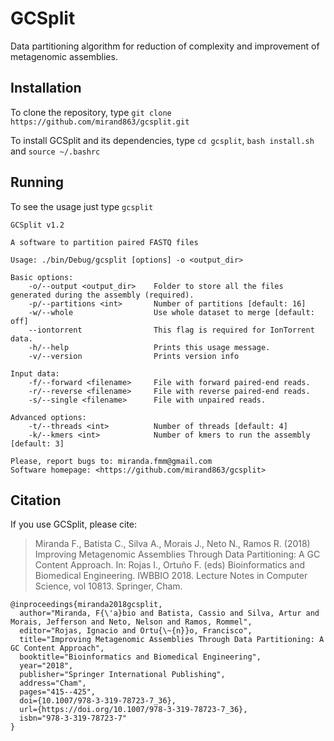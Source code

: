 # GCSplit

Data partitioning algorithm for reduction of complexity and improvement of metagenomic assemblies.

## Installation

To clone the repository, type `git clone https://github.com/mirand863/gcsplit.git`

To install GCSplit and its dependencies, type `cd gcsplit`, `bash install.sh` and `source ~/.bashrc`

## Running

To see the usage just type `gcsplit`

~~~
GCSplit v1.2

A software to partition paired FASTQ files

Usage: ./bin/Debug/gcsplit [options] -o <output_dir> 

Basic options:
    -o/--output <output_dir>    Folder to store all the files generated during the assembly (required).
    -p/--partitions <int>       Number of partitions [default: 16]
    -w/--whole                  Use whole dataset to merge [default: off]
    --iontorrent                This flag is required for IonTorrent data.
    -h/--help                   Prints this usage message.
    -v/--version                Prints version info

Input data:
    -f/--forward <filename>     File with forward paired-end reads.
    -r/--reverse <filename>     File with reverse paired-end reads.
    -s/--single <filename>      File with unpaired reads.

Advanced options:
    -t/--threads <int>          Number of threads [default: 4]
    -k/--kmers <int>            Number of kmers to run the assembly [default: 3]

Please, report bugs to: miranda.fmm@gmail.com
Software homepage: <https://github.com/mirand863/gcsplit>
~~~

## Citation

If you use GCSplit, please cite:

>Miranda F., Batista C., Silva A., Morais J., Neto N., Ramos R. (2018) Improving Metagenomic Assemblies Through Data Partitioning: A GC Content Approach. In: Rojas I., Ortuño F. (eds) Bioinformatics and Biomedical Engineering. IWBBIO 2018. Lecture Notes in Computer Science, vol 10813. Springer, Cham.

```
@inproceedings{miranda2018gcsplit,
  author="Miranda, F{\'a}bio and Batista, Cassio and Silva, Artur and Morais, Jefferson and Neto, Nelson and Ramos, Rommel",
  editor="Rojas, Ignacio and Ortu{\~{n}}o, Francisco",
  title="Improving Metagenomic Assemblies Through Data Partitioning: A GC Content Approach",
  booktitle="Bioinformatics and Biomedical Engineering",
  year="2018",
  publisher="Springer International Publishing",
  address="Cham",
  pages="415--425",
  doi={10.1007/978-3-319-78723-7_36},
  url={https://doi.org/10.1007/978-3-319-78723-7_36},
  isbn="978-3-319-78723-7"
}
```
